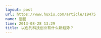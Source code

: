 ```yaml
---
layout: post
url: https://www.huxiu.com/article/19475
name: 涵詔
time: 2013-08-28 13:29
title: 以色列科技创业有什么新趋势？
---
```

